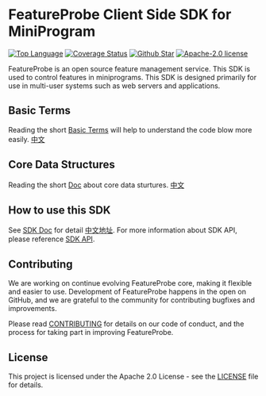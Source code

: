 # FeatureProbe Client Side SDK for MiniProgram

[![Top Language](https://img.shields.io/github/languages/top/FeatureProbe/client-sdk-miniprogram)](https://github.com/FeatureProbe/client-sdk-miniprogram)
[![Coverage Status](https://coveralls.io/repos/github/FeatureProbe/client-sdk-miniprogram/badge.svg?branch=main)](https://coveralls.io/github/FeatureProbe/client-sdk-miniprogram?branch=main)
[![Github Star](https://img.shields.io/github/stars/FeatureProbe/client-sdk-miniprogram)](https://github.com/FeatureProbe/client-sdk-miniprogram/stargazers)
[![Apache-2.0 license](https://img.shields.io/github/license/FeatureProbe/FeatureProbe)](https://github.com/FeatureProbe/FeatureProbe/blob/main/LICENSE)

FeatureProbe is an open source feature management service. This SDK is used to control features in miniprograms. This
SDK is designed primarily for use in multi-user systems such as web servers and applications.

## Basic Terms

Reading the short [Basic Terms](https://github.com/FeatureProbe/FeatureProbe/blob/main/BASIC_TERMS.md) will help to understand the code blow more easily.  [中文](https://github.com/FeatureProbe/FeatureProbe/blob/main/BASIC_TERMS_CN.md)

## Core Data Structures

Reading the short [Doc](https://github.com/FeatureProbe/feature-probe-docs/blob/b8c55a35c771e4223469f1b121f8b78ab3d9bc22/docs/sdk/sdk-introduction.md?plain=1#L13-L34) about core data sturtures. [中文](https://github.com/FeatureProbe/feature-probe-docs/blob/b8c55a35c771e4223469f1b121f8b78ab3d9bc22/i18n/zh-CN/docusaurus-plugin-content-docs/current/sdk/sdk-introduction.md?plain=1#L14-L35)

## How to use this SDK

See [SDK Doc](https://docs.featureprobe.io/how-to/Client-Side%20SDKs/minirprogram-sdk) for detail  [中文地址](https://docs.featureprobe.io/zh-CN/how-to/Client-Side%20SDKs/minirprogram-sdk/). For more information about SDK API, please reference [SDK API](https://featureprobe.github.io/client-sdk-miniprogram/).


## Contributing

We are working on continue evolving FeatureProbe core, making it flexible and easier to use.
Development of FeatureProbe happens in the open on GitHub, and we are grateful to the
community for contributing bugfixes and improvements.

Please read [CONTRIBUTING](https://github.com/FeatureProbe/featureprobe/blob/master/CONTRIBUTING.md)
for details on our code of conduct, and the process for taking part in improving FeatureProbe.

## License

This project is licensed under the Apache 2.0 License - see the [LICENSE](LICENSE) file for details.

